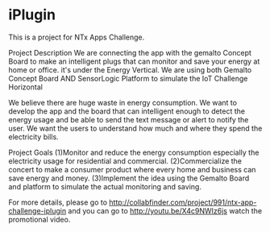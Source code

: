 iPlugin
=======

This is a project for NTx Apps Challenge. 

Project Description
We are connecting the app with the gemalto Concept Board to make an intelligent plugs that can monitor and save your energy at home or office. it's under the Energy Vertical. We are using both Gemalto Concept Board AND SensorLogic Platform to simulate the IoT Challenge Horizontal

We believe there are huge waste in energy consumption. We want to develop the app and the board that can intelligent enough to detect the energy usage and be able to send the text message or alert to notify the user. We want the users to understand how much and where they spend the electricity bills.

Project Goals
(1)Monitor and reduce the energy consumption especially the electricity usage for residential and commercial.
(2)Commercialize the concert to make a consumer product where every home and business can save energy and money.
(3)Implement the idea using the Gemalto Board and platform to simulate the actual monitoring and saving.

For more details, please go to http://collabfinder.com/project/991/ntx-app-challenge-iplugin and you can go to http://youtu.be/X4c9NWIz6js watch the promotional video.

